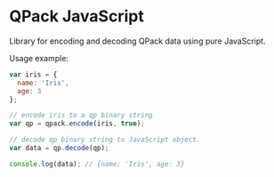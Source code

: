 QPack JavaScript
================

Library for encoding and decoding QPack data using pure JavaScript.

Usage example:
```javascript
var iris = {
  name: 'Iris',
  age: 3
};

// encode iris to a qp binary string
var qp = qpack.encode(iris, true);

// decode qp binary string to JavaScript object.
var data = qp.decode(qp);

console.log(data); // {name: 'Iris', age: 3}
```
